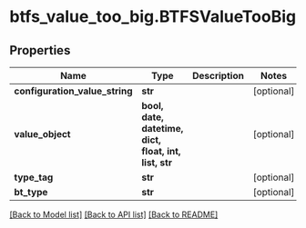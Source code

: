 # btfs_value_too_big.BTFSValueTooBig

## Properties
Name | Type | Description | Notes
------------ | ------------- | ------------- | -------------
**configuration_value_string** | **str** |  | [optional] 
**value_object** | **bool, date, datetime, dict, float, int, list, str** |  | [optional] 
**type_tag** | **str** |  | [optional] 
**bt_type** | **str** |  | [optional] 

[[Back to Model list]](../README.md#documentation-for-models) [[Back to API list]](../README.md#documentation-for-api-endpoints) [[Back to README]](../README.md)


